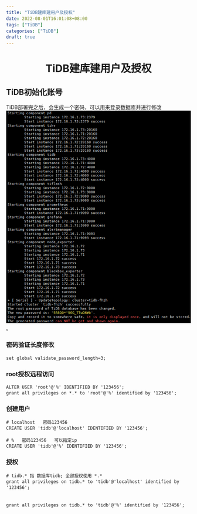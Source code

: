 ```yaml
---
title: "TiDB建库建用户及授权"
date: 2022-08-01T16:01:08+08:00
tags: ["TiDB"]
categories: ["TiDB"]
draft: true
---
```

# <center>TiDB建库建用户及授权</center>
## TiDB初始化账号
TiDB部署完之后，会生成一个密码，可以用来登录数据库并进行修改![图片](/blog/images/tidb/user_password1.png)。

### 密码验证长度修改
````
set global validate_password_length=3;
````

### root授权远程访问
````
ALTER USER 'root'@'%' IDENTIFIED BY '123456'; 
grant all privileges on *.* to 'root'@'%' identified by '123456';
````

### 创建用户
````
# localhost   密码123456
CREATE USER 'tidb'@'localhost' IDENTIFIED BY '123456'; 

# %   密码123456   可以指定ip
CREATE USER 'tidb'@'%' IDENTIFIED BY '123456'; 
```` 

### 授权
````
# tidb.* 指 数据库tidb; 全部授权使用 *.*
grant all privileges on tidb.* to 'tidb'@'localhost' identified by '123456';


grant all privileges on tidb.* to 'tidb'@'%' identified by '123456';

````